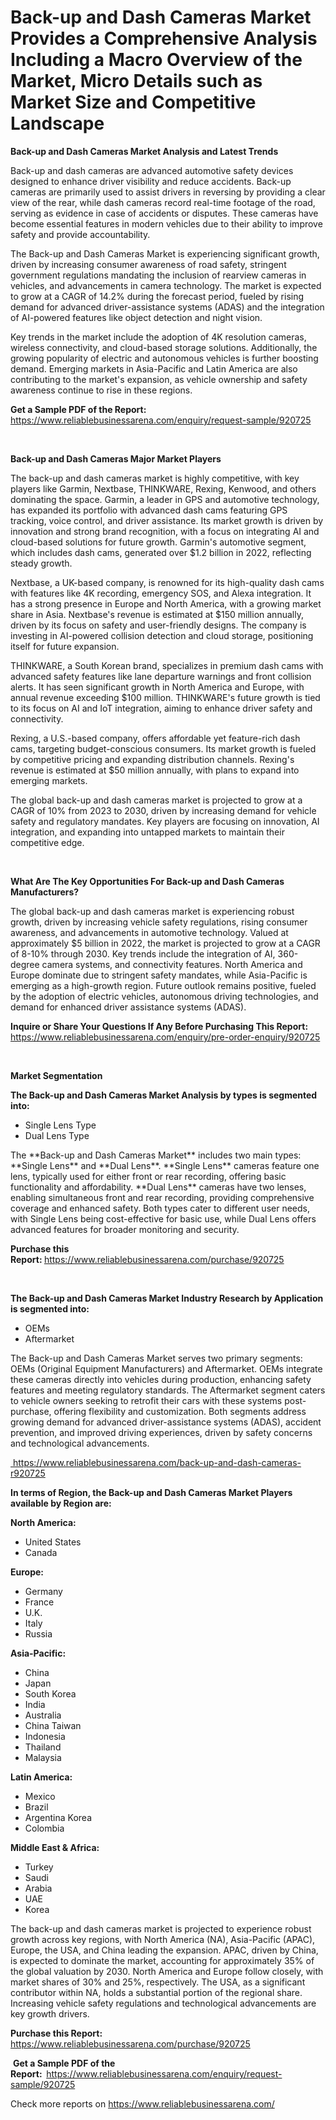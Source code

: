 <p><h1>Back-up and Dash Cameras Market Provides a Comprehensive Analysis Including a Macro Overview of the Market, Micro Details such as Market Size and Competitive Landscape</h1></p><p><strong>Back-up and Dash Cameras Market Analysis and Latest Trends</strong></p>
<p><p>Back-up and dash cameras are advanced automotive safety devices designed to enhance driver visibility and reduce accidents. Back-up cameras are primarily used to assist drivers in reversing by providing a clear view of the rear, while dash cameras record real-time footage of the road, serving as evidence in case of accidents or disputes. These cameras have become essential features in modern vehicles due to their ability to improve safety and provide accountability.</p><p>The Back-up and Dash Cameras Market is experiencing significant growth, driven by increasing consumer awareness of road safety, stringent government regulations mandating the inclusion of rearview cameras in vehicles, and advancements in camera technology. The market is expected to grow at a CAGR of 14.2% during the forecast period, fueled by rising demand for advanced driver-assistance systems (ADAS) and the integration of AI-powered features like object detection and night vision.</p><p>Key trends in the market include the adoption of 4K resolution cameras, wireless connectivity, and cloud-based storage solutions. Additionally, the growing popularity of electric and autonomous vehicles is further boosting demand. Emerging markets in Asia-Pacific and Latin America are also contributing to the market's expansion, as vehicle ownership and safety awareness continue to rise in these regions.</p></p>
<p><strong>Get a Sample PDF of the Report:&nbsp;</strong> <a href="https://www.reliablebusinessarena.com/enquiry/request-sample/920725?utm_campaign=1871&utm_medium=2&utm_source=Github&utm_content=ia&utm_term=23012025&utm_id=back-up-and-dash-cameras">https://www.reliablebusinessarena.com/enquiry/request-sample/920725</a></p>
<p>&nbsp;</p>
<p><strong>Back-up and Dash Cameras Major Market Players</strong></p>
<p><p>The back-up and dash cameras market is highly competitive, with key players like Garmin, Nextbase, THINKWARE, Rexing, Kenwood, and others dominating the space. Garmin, a leader in GPS and automotive technology, has expanded its portfolio with advanced dash cams featuring GPS tracking, voice control, and driver assistance. Its market growth is driven by innovation and strong brand recognition, with a focus on integrating AI and cloud-based solutions for future growth. Garmin's automotive segment, which includes dash cams, generated over $1.2 billion in 2022, reflecting steady growth.</p><p>Nextbase, a UK-based company, is renowned for its high-quality dash cams with features like 4K recording, emergency SOS, and Alexa integration. It has a strong presence in Europe and North America, with a growing market share in Asia. Nextbase's revenue is estimated at $150 million annually, driven by its focus on safety and user-friendly designs. The company is investing in AI-powered collision detection and cloud storage, positioning itself for future expansion.</p><p>THINKWARE, a South Korean brand, specializes in premium dash cams with advanced safety features like lane departure warnings and front collision alerts. It has seen significant growth in North America and Europe, with annual revenue exceeding $100 million. THINKWARE's future growth is tied to its focus on AI and IoT integration, aiming to enhance driver safety and connectivity.</p><p>Rexing, a U.S.-based company, offers affordable yet feature-rich dash cams, targeting budget-conscious consumers. Its market growth is fueled by competitive pricing and expanding distribution channels. Rexing's revenue is estimated at $50 million annually, with plans to expand into emerging markets.</p><p>The global back-up and dash cameras market is projected to grow at a CAGR of 10% from 2023 to 2030, driven by increasing demand for vehicle safety and regulatory mandates. Key players are focusing on innovation, AI integration, and expanding into untapped markets to maintain their competitive edge.</p></p>
<p>&nbsp;</p>
<p><strong>What Are The Key Opportunities For Back-up and Dash Cameras Manufacturers?</strong></p>
<p><p>The global back-up and dash cameras market is experiencing robust growth, driven by increasing vehicle safety regulations, rising consumer awareness, and advancements in automotive technology. Valued at approximately $5 billion in 2022, the market is projected to grow at a CAGR of 8-10% through 2030. Key trends include the integration of AI, 360-degree camera systems, and connectivity features. North America and Europe dominate due to stringent safety mandates, while Asia-Pacific is emerging as a high-growth region. Future outlook remains positive, fueled by the adoption of electric vehicles, autonomous driving technologies, and demand for enhanced driver assistance systems (ADAS).</p></p>
<p><strong>Inquire or Share Your Questions If Any Before Purchasing This Report:</strong> <a href="https://www.reliablebusinessarena.com/enquiry/pre-order-enquiry/920725?utm_campaign=1871&utm_medium=2&utm_source=Github&utm_content=ia&utm_term=23012025&utm_id=back-up-and-dash-cameras">https://www.reliablebusinessarena.com/enquiry/pre-order-enquiry/920725</a></p>
<p>&nbsp;</p>
<p><strong>Market Segmentation</strong></p>
<p><strong>The Back-up and Dash Cameras Market Analysis by types is segmented into:</strong></p>
<p><ul><li>Single Lens Type</li><li>Dual Lens Type</li></ul></p>
<p><p>The **Back-up and Dash Cameras Market** includes two main types: **Single Lens** and **Dual Lens**. **Single Lens** cameras feature one lens, typically used for either front or rear recording, offering basic functionality and affordability. **Dual Lens** cameras have two lenses, enabling simultaneous front and rear recording, providing comprehensive coverage and enhanced safety. Both types cater to different user needs, with Single Lens being cost-effective for basic use, while Dual Lens offers advanced features for broader monitoring and security.</p></p>
<p><strong>Purchase this Report:&nbsp;</strong><a href="https://www.reliablebusinessarena.com/purchase/920725?utm_campaign=1871&utm_medium=2&utm_source=Github&utm_content=ia&utm_term=23012025&utm_id=back-up-and-dash-cameras">https://www.reliablebusinessarena.com/purchase/920725</a></p>
<p>&nbsp;</p>
<p><strong>The Back-up and Dash Cameras Market Industry Research by Application is segmented into:</strong></p>
<p><ul><li>OEMs</li><li>Aftermarket</li></ul></p>
<p><p>The Back-up and Dash Cameras Market serves two primary segments: OEMs (Original Equipment Manufacturers) and Aftermarket. OEMs integrate these cameras directly into vehicles during production, enhancing safety features and meeting regulatory standards. The Aftermarket segment caters to vehicle owners seeking to retrofit their cars with these systems post-purchase, offering flexibility and customization. Both segments address growing demand for advanced driver-assistance systems (ADAS), accident prevention, and improved driving experiences, driven by safety concerns and technological advancements.</p></p>
<p><a href="https://www.reliablebusinessarena.com/back-up-and-dash-cameras-r920725?utm_campaign=1871&utm_medium=2&utm_source=Github&utm_content=ia&utm_term=23012025&utm_id=back-up-and-dash-cameras">&nbsp;https://www.reliablebusinessarena.com/back-up-and-dash-cameras-r920725</a></p>
<p><strong>In terms of Region, the Back-up and Dash Cameras Market Players available by Region are:</strong></p>
<p>
    <p> <strong> North America: </strong>
        <ul>
            <li>United States</li>
            <li>Canada</li>
        </ul>
        </p> 
    <p> <strong> Europe: </strong>
        <ul>
            <li>Germany</li>
            <li>France</li>
            <li>U.K.</li>
            <li>Italy</li>
            <li>Russia</li>
        </ul>
        </p> 
    <p> <strong> Asia-Pacific: </strong>
        <ul>
            <li>China</li>
            <li>Japan</li>
            <li>South Korea</li>
            <li>India</li>
            <li>Australia</li>
            <li>China Taiwan</li>
            <li>Indonesia</li>
            <li>Thailand</li>
            <li>Malaysia</li>
        </ul>
        </p> 
    <p> <strong> Latin America: </strong>
        <ul>
            <li>Mexico</li>
            <li>Brazil</li>
            <li>Argentina Korea</li>
            <li>Colombia</li>
        </ul>
        </p> 
    <p> <strong> Middle East & Africa: </strong>
        <ul>
            <li>Turkey</li>
            <li>Saudi</li>
            <li>Arabia</li>
            <li>UAE</li>
            <li>Korea</li>
        </ul>
    </p>
    </p>
<p><p>The back-up and dash cameras market is projected to experience robust growth across key regions, with North America (NA), Asia-Pacific (APAC), Europe, the USA, and China leading the expansion. APAC, driven by China, is expected to dominate the market, accounting for approximately 35% of the global valuation by 2030. North America and Europe follow closely, with market shares of 30% and 25%, respectively. The USA, as a significant contributor within NA, holds a substantial portion of the regional share. Increasing vehicle safety regulations and technological advancements are key growth drivers.</p></p>
<p><strong>Purchase this Report: </strong><a href="https://www.reliablebusinessarena.com/purchase/920725?utm_campaign=1871&utm_medium=2&utm_source=Github&utm_content=ia&utm_term=23012025&utm_id=back-up-and-dash-cameras">https://www.reliablebusinessarena.com/purchase/920725</a></p>
<p>&nbsp;<strong>Get a Sample PDF of the Report:&nbsp;&nbsp;</strong><a href="https://www.reliablebusinessarena.com/enquiry/request-sample/920725?utm_campaign=1871&utm_medium=2&utm_source=Github&utm_content=ia&utm_term=23012025&utm_id=back-up-and-dash-cameras">https://www.reliablebusinessarena.com/enquiry/request-sample/920725</a></p>
<p><strong></strong></p>
<p>Check more reports on <a href="https://www.reliablebusinessarena.com/?utm_campaign=1871&utm_medium=2&utm_source=Github&utm_content=ia&utm_term=23012025&utm_id=back-up-and-dash-cameras">https://www.reliablebusinessarena.com/</a></p>